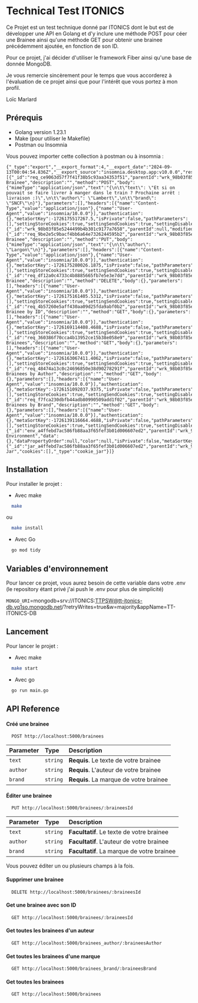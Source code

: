 
# Technical Test ITONICS


Ce Projet est un test technique donné par ITONICS dont le but est de développer une API en Golang et d'y inclure une méthode POST pour céer une Brainee ainsi qu'une méthode GET pour obtenir une brainee précédemment ajoutée, en fonction de son ID.

Pour ce projet, j'ai décider d'utiliser le framework Fiber ainsi qu'une base de donnée MongoDB.

Je vous remercie sincèrement pour le temps que vous accorderez à l'évaluation de ce projet ainsi que pour l'intérêt que vous portez à mon profil.

Loïc Marlard


## Prérequis

- Golang version 1.23.1
- Make (pour utiliser le Makefile)
- Postman ou Insomnia

Vous pouvez importer cette collection à postman ou à insomnia :
```
{"_type":"export","__export_format":4,"__export_date":"2024-09-13T00:04:54.836Z","__export_source":"insomnia.desktop.app:v10.0.0","resources":[{"_id":"req_ce9063d57f7f41f38b5c93aa34353f51","parentId":"wrk_98b03f85e5244499b4b301c9177a7658","modified":1726179757384,"created":1726143403786,"url":"http://localhost:5000/brainees","name":"Create Brainee","description":"","method":"POST","body":{"mimeType":"application/json","text":"{\n\t\"text\": \"Et si on pouvait se faire livrer à manger dans le train ? Prochaine arrêt : livraison :)\",\n\t\"author\": \"Lambert\",\n\t\"brand\": \"SNCF\"\n}"},"parameters":[],"headers":[{"name":"Content-Type","value":"application/json"},{"name":"User-Agent","value":"insomnia/10.0.0"}],"authentication":{},"metaSortKey":-1726175517267.5,"isPrivate":false,"pathParameters":[],"settingStoreCookies":true,"settingSendCookies":true,"settingDisableRenderRequestBody":false,"settingEncodeUrl":true,"settingRebuildPath":true,"settingFollowRedirects":"global","_type":"request"},{"_id":"wrk_98b03f85e5244499b4b301c9177a7658","parentId":null,"modified":1726143395802,"created":1726143395802,"name":"TechnicalTestITONICS","description":"","scope":"collection","_type":"workspace"},{"_id":"req_9be2e5c9bacf4bb6a64e7326244595b2","parentId":"wrk_98b03f85e5244499b4b301c9177a7658","modified":1726179760957,"created":1726173619337,"url":"http://localhost:5000/brainees/66e3557ae720138fb5532a83","name":"Update Brainee","description":"","method":"PUT","body":{"mimeType":"application/json","text":"{\n\t\"author\": \"Largon\"\n}"},"parameters":[],"headers":[{"name":"Content-Type","value":"application/json"},{"name":"User-Agent","value":"insomnia/10.0.0"}],"authentication":{},"metaSortKey":-1726175280026.1875,"isPrivate":false,"pathParameters":[],"settingStoreCookies":true,"settingSendCookies":true,"settingDisableRenderRequestBody":false,"settingEncodeUrl":true,"settingRebuildPath":true,"settingFollowRedirects":"global","_type":"request"},{"_id":"req_df12a0c4733c4b8885665fb7e5e3e7dd","parentId":"wrk_98b03f85e5244499b4b301c9177a7658","modified":1726179773231,"created":1726177415198,"url":"http://localhost:5000/brainees/66e34d03700ac94c6c3fcb9c","name":"Delete Brainee","description":"","method":"DELETE","body":{},"parameters":[],"headers":[{"name":"User-Agent","value":"insomnia/10.0.0"}],"authentication":{},"metaSortKey":-1726175161405.5312,"isPrivate":false,"pathParameters":[],"settingStoreCookies":true,"settingSendCookies":true,"settingDisableRenderRequestBody":false,"settingEncodeUrl":true,"settingRebuildPath":true,"settingFollowRedirects":"global","_type":"request"},{"_id":"req_4b57260e5aff430aa09d25fda9abf0b2","parentId":"wrk_98b03f85e5244499b4b301c9177a7658","modified":1726182957487,"created":1726182949181,"url":"http://localhost:5000/brainees","name":"Get Brainee by ID","description":"","method":"GET","body":{},"parameters":[],"headers":[{"name":"User-Agent","value":"insomnia/10.0.0"}],"authentication":{},"metaSortKey":-1726169114408.4688,"isPrivate":false,"pathParameters":[],"settingStoreCookies":true,"settingSendCookies":true,"settingDisableRenderRequestBody":false,"settingEncodeUrl":true,"settingRebuildPath":true,"settingFollowRedirects":"global","_type":"request"},{"_id":"req_360386f70cca4b13952ce15b38e058e9","parentId":"wrk_98b03f85e5244499b4b301c9177a7658","modified":1726182938260,"created":1726182938260,"url":"http://localhost:5000/brainees","name":"Get Brainees","description":"","method":"GET","body":{},"parameters":[],"headers":[{"name":"User-Agent","value":"insomnia/10.0.0"}],"authentication":{},"metaSortKey":-1726163067411.4062,"isPrivate":false,"pathParameters":[],"settingStoreCookies":true,"settingSendCookies":true,"settingDisableRenderRequestBody":false,"settingEncodeUrl":true,"settingRebuildPath":true,"settingFollowRedirects":"global","_type":"request"},{"_id":"req_48474a13c0c24696850e38d90278291f","parentId":"wrk_98b03f85e5244499b4b301c9177a7658","modified":1726183024428,"created":1726180868553,"url":"http://localhost:5000/brainees_author/Largon","name":"Get Brainees by Author","description":"","method":"GET","body":{},"parameters":[],"headers":[{"name":"User-Agent","value":"insomnia/10.0.0"}],"authentication":{},"metaSortKey":-1726151092037.9375,"isPrivate":false,"pathParameters":[],"settingStoreCookies":true,"settingSendCookies":true,"settingDisableRenderRequestBody":false,"settingEncodeUrl":true,"settingRebuildPath":true,"settingFollowRedirects":"global","_type":"request"},{"_id":"req_f7fca230dbfb44adb80990509add1f02","parentId":"wrk_98b03f85e5244499b4b301c9177a7658","modified":1726183034112,"created":1726182899681,"url":"http://localhost:5000/brainees_brand/SNCF","name":"Get Brainees by Brand","description":"","method":"GET","body":{},"parameters":[],"headers":[{"name":"User-Agent","value":"insomnia/10.0.0"}],"authentication":{},"metaSortKey":-1726139116664.4688,"isPrivate":false,"pathParameters":[],"settingStoreCookies":true,"settingSendCookies":true,"settingDisableRenderRequestBody":false,"settingEncodeUrl":true,"settingRebuildPath":true,"settingFollowRedirects":"global","_type":"request"},{"_id":"env_a4ffebd7ac586fb88aa3f65fef3b01d006607ed2","parentId":"wrk_98b03f85e5244499b4b301c9177a7658","modified":1726143395803,"created":1726143395803,"name":"Base Environment","data":{},"dataPropertyOrder":null,"color":null,"isPrivate":false,"metaSortKey":1726143395803,"_type":"environment"},{"_id":"jar_a4ffebd7ac586fb88aa3f65fef3b01d006607ed2","parentId":"wrk_98b03f85e5244499b4b301c9177a7658","modified":1726143395804,"created":1726143395804,"name":"Default Jar","cookies":[],"_type":"cookie_jar"}]}
```


## Installation

Pour installer le projet :

- Avec make

```bash
  make 
```
ou
```bash
  make install
```
- Avec Go

```bash
  go mod tidy
```

## Variables d'environnement

Pour lancer ce projet, vous aurez besoin de cette variable dans votre .env
(le repository étant privé j'ai push le .env pour plus de simplicité)

`MONGO_URI`=mongodb+srv://ITONICS:TTPSW@tt-itonics-db.yq1so.mongodb.net/?retryWrites=true&w=majority&appName=TT-ITONICS-DB

## Lancement

Pour lancer le projet :

- Avec make

```bash
  make start
```
- Avec go

```bash
  go run main.go
```


## API Reference

#### Créé une brainee

```http
  POST http://localhost:5000/brainees
```
| Parameter | Type     | Description                              |
|:----------| :------- |:-----------------------------------------|
| `text`    | `string` | **Requis**. Le texte de votre brainee    |
| `author`  | `string` | **Requis**. L'auteur de votre brainee  |
| `brand`   | `string` | **Requis**. La marque de votre brainee |

#### Éditer une brainee

```http
  PUT http://localhost:5000/brainees/:braineesId
```

| Parameter | Type     | Description                                |
|:----------| :------- |:-------------------------------------------|
| `text`    | `string` | **Facultatif**. Le texte de votre brainee  |
| `author`  | `string` | **Facultatif**. L'auteur de votre brainee  |
| `brand`   | `string` | **Facultatif**. La marque de votre brainee |

Vous pouvez éditer un ou plusieurs champs à la fois.

#### Supprimer une brainee

```http
  DELETE http://localhost:5000/brainees/:braineesId
```

#### Get une brainee avec son ID

```http
  GET http://localhost:5000/brainees/:braineesId
```

#### Get toutes les brainees d'un auteur

```http
  GET http://localhost:5000/brainees_author/:braineesAuthor
```

#### Get toutes les brainees d'une marque

```http
  GET http://localhost:5000/brainees_brand/:braineesBrand
```
#### Get toutes les brainees

```http
  GET http://localhost:5000/brainees
```